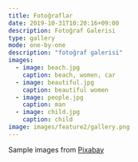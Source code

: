 ```yaml
---
title: Fotoğraflar
date: 2019-10-31T10:20:16+09:00
description: Fotoğraf Galerisi
type: gallery
mode: one-by-one
description: "fotoğraf galerisi"
images:
  - image: beach.jpg
    caption: beach, women, car
  - image: beautiful.jpg
    caption: beautiful women
  - image: people.jpg
    caption: man
  - image: child.jpg
    caption: child
image: images/feature2/gallery.png
---
```


Sample images from [Pixabay](https://pixabay.com)
